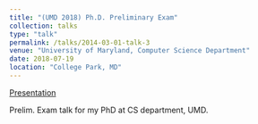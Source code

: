 ```yaml
---
title: "(UMD 2018) Ph.D. Preliminary Exam"
collection: talks
type: "talk"
permalink: /talks/2014-03-01-talk-3
venue: "University of Maryland, Computer Science Department"
date: 2018-07-19
location: "College Park, MD"
---
```


[Presentation](https://mgunady.github.io/files/Yanagi_proposal.pdf)

Prelim. Exam talk for my PhD at CS department, UMD.
